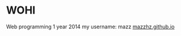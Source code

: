 # WOHI
Web programming 1 
year 2014
my username: mazz
[mazzhz.github.io](https://mazzhz.github.io/WOHI/)
